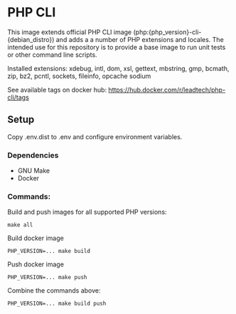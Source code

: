 # PHP CLI 

This image extends official PHP CLI image  (php:{php_version}-cli-{debian_distro}) and adds a a number of PHP extensions and locales. 
The intended use for this repository is to provide a base image to run unit tests or other command line scripts. 

Installed extensions:
xdebug, intl, dom, xsl, gettext, mbstring, gmp, bcmath, zip, bz2, pcntl, sockets, fileinfo, opcache sodium

See available tags on docker hub:
https://hub.docker.com/r/leadtech/php-cli/tags

## Setup

Copy .env.dist to .env and configure environment variables.

### Dependencies
- GNU Make
- Docker

### Commands:

Build and push images for all supported PHP versions:
```shell
make all
```

Build docker image
```shell
PHP_VERSION=... make build
```

Push docker image
```shell
PHP_VERSION=... make push
```

Combine the commands above:
```shell
PHP_VERSION=... make build push
```
